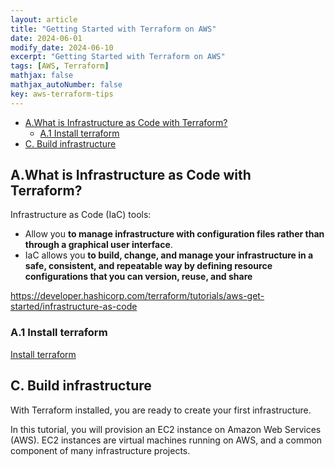 ```yaml
---
layout: article
title: "Getting Started with Terraform on AWS"
date: 2024-06-01
modify_date: 2024-06-10
excerpt: "Getting Started with Terraform on AWS"
tags: [AWS, Terraform]
mathjax: false
mathjax_autoNumber: false
key: aws-terraform-tips
---
```

- [A.What is Infrastructure as Code with Terraform?](#awhat-is-infrastructure-as-code-with-terraform)
  - [A.1 Install terraform](#a1-install-terraform)
- [C. Build infrastructure](#c-build-infrastructure)

## A.What is Infrastructure as Code with Terraform?

Infrastructure as Code (IaC) tools:

* Allow you **to manage infrastructure with configuration files rather than through a graphical user interface**.
* IaC allows you **to build, change, and manage your infrastructure in a safe, consistent, and repeatable way by defining resource configurations that you can version, reuse, and share**

<https://developer.hashicorp.com/terraform/tutorials/aws-get-started/infrastructure-as-code>

### A.1 Install terraform

[Install terraform](https://developer.hashicorp.com/terraform/tutorials/aws-get-started/install-cli)

## C. Build infrastructure

With Terraform installed, you are ready to create your first infrastructure.

In this tutorial, you will provision an EC2 instance on Amazon Web Services (AWS). EC2 instances are virtual machines running on AWS, and a common component of many infrastructure projects.
